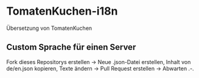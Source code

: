 # TomatenKuchen-i18n
Übersetzung von TomatenKuchen

## Custom Sprache für einen Server
Fork dieses Repositorys erstellen -> Neue <Server-ID>.json-Datei erstellen, Inhalt von de/en.json kopieren, Texte ändern -> Pull Request erstellen -> Abwarten .-.
